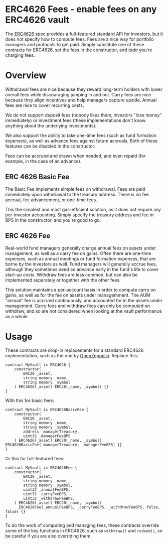 # ERC4626 Fees - enable fees on any ERC4626 vault

The [ERC4626](https://erc4626.info) spec provides a full-featured standard APi for investors, but it does not specify how to compute fees. Fees are a nice way for portfolio managers and protocols to get paid. Simply substitute one of these contracts for ERC4626, set the fees in the constructor, and *tada* you're charging fees.

# Overview

Withdrawal fees are nice because they reward long-term holders with lower overall fees while discouraging jumping in and out. Carry fees are nice because they align incentives and help managers capture upside. Annual fees are nice to cover recurring costs.

We do not support deposit fees (nobody likes them, investors "lose money" immediately) or investment fees (these implementations don't know anything about the underlying investments).

We also support the ability to take one-time fees (such as fund formation expenses), as well as advance fees against future accruals. Both of these features can be disabled in the constructor.

Fees can be accrued and drawn when needed, and even repaid (for example, in the case of an advance).

## ERC 4626 Basic Fee

The Basic Fee implements simple fees on withdrawal. Fees are paid immediately upon withdrawal to the treasury address. There is no fee accrual, fee advancement, or one-time fees.

This the simplest and most gas-efficient solution, as it does not require any per-investor accounting. Simply specify the treasury address and fee in BPS in the constructor, and you're good to go.

## ERC 4626 Fee

Real-world fund managers generally charge annual fees on assets under management, as well as a carry fee on gains. Often there are one-time expenses, such as annual meetings or fund formation expenses, that are borne by the investors as well. Fund managers will generally accrue fees, although they sometimes need an advance early in the fund's life to cover start-up costs. Withdraw fees are less common, but can also be implemented separately or together with the other fees.

This solution maintains a per-account basis in order to compute carry on gains, as well as for the fee on assets under managemment. The AUM "annual" fee is accrued continuously, and accounted for in the assets under management. Carry fees and withdraw fees can only be computed on withdraw, and so are not considered when looking at the vault performance as a whole.

# Usage

These contracts are drop-in replacements for a standard ERC4626 implementation, such as the one by [OpenZeppelin](https://github.com/OpenZeppelin/openzeppelin-contracts/blob/master/contracts/token/ERC20/extensions/ERC4626.sol). Replace this:

```solidity
contract MyVault is ERC4626 {
    constructor(
        ERC20 _asset,
        string memory _name,
        string memory _symbol
    ) ERC4626(_asset) ERC20(_name, _symbol) {}
}
```
With this for basic fees:
```solidity
contract MyVault is ERC4626BasicFee {
    constructor(
        ERC20 _asset,
        string memory _name,
        string memory _symbol,
        address _managerTreasury,
        uint32 _managerFeeBPS
    ) ERC4626(_asset) ERC20(_name, _symbol) ERC4626BasicFee(_managerTreasury, _managerFeeBPS) {}
}
```
Or this for full-featured fees:
```solidity
contract MyVault is ERC4626Fee {
    constructor(
        ERC20 _asset,
        string memory _name,
        string memory _symbol,
        uint32 _annualFeeBPS,
        uint32 _carryFeeBPS,
        uint32 _withdrawFeeBPS,
    ) ERC4626(_asset) ERC20(_name, _symbol) 
      ERC4626Fee(_annualFeeBPS, _carryFeeBPS, _withdrawFeeBPS, false, false) {}
}
```
To do the work of computing and managing fees, these contracts override some of the key functions in ERC4626, 
such as `withdraw()` and `redeem()`, so be careful if you are also overriding them.